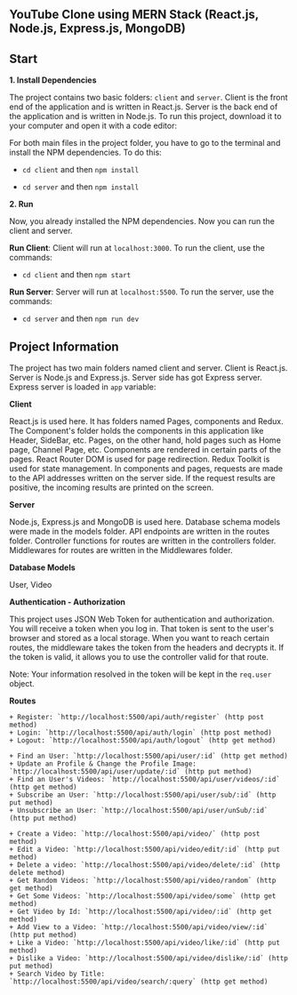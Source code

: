 ## YouTube Clone using MERN Stack (React.js, Node.js, Express.js, MongoDB)

## Start

**1. Install Dependencies**

The project contains two basic folders: `client` and `server`. Client is the front end of the application and is written in React.js. Server is the back end of the application and is written in Node.js. To run this project, download it to your computer and open it with a code editor:

For both main files in the project folder, you have to go to the terminal and install the NPM dependencies. To do this:

- `cd client` and then `npm install`

- `cd server` and then `npm install`

**2. Run**

Now, you already installed the NPM dependencies. Now you can run the client and server.

**Run Client**: Client will run at `localhost:3000`. To run the client, use the commands:

- `cd client` and then `npm start`

**Run Server**: Server will run at `localhost:5500`. To run the server, use the commands:

- `cd server` and then `npm run dev`

## Project Information

The project has two main folders named client and server. Client is React.js. Server is Node.js and Express.js. Server side has got Express server. Express server is loaded in `app` variable:

**Client**

React.js is used here. It has folders named Pages, components and Redux. The Component's folder holds the components in this application like Header, SideBar, etc. Pages, on the other hand, hold pages such as Home page, Channel Page, etc. Components are rendered in certain parts of the pages. React Router DOM is used for page redirection. Redux Toolkit is used for state management. In components and pages, requests are made to the API addresses written on the server side. If the request results are positive, the incoming results are printed on the screen.

**Server**

Node.js, Express.js and MongoDB is used here. Database schema models were made in the models folder. API endpoints are written in the routes folder. Controller functions for routes are written in the controllers folder. Middlewares for routes are written in the Middlewares folder.

**Database Models**

User, Video

**Authentication - Authorization**

This project uses JSON Web Token for authentication and authorization. You will receive a token when you log in. That token is sent to the user's browser and stored as a local storage. When you want to reach certain routes, the middleware takes the token from the headers and decrypts it. If the token is valid, it allows you to use the controller valid for that route.

Note: Your information resolved in the token will be kept in the `req.user` object.

**Routes**

    + Register: `http://localhost:5500/api/auth/register` (http post method)
    + Login: `http://localhost:5500/api/auth/login` (http post method)
    + Logout: `http://localhost:5500/api/auth/logout` (http get method)

    + Find an User: `http://localhost:5500/api/user/:id` (http get method)
    + Update an Profile & Change the Profile Image: `http://localhost:5500/api/user/update/:id` (http put method)
    + Find an User's Videos: `http://localhost:5500/api/user/videos/:id` (http get method)
    + Subscribe an User: `http://localhost:5500/api/user/sub/:id` (http put method)
    + Unsubscribe an User: `http://localhost:5500/api/user/unSub/:id` (http put method)

    + Create a Video: `http://localhost:5500/api/video/` (http post method)
    + Edit a Video: `http://localhost:5500/api/video/edit/:id` (http put method)
    + Delete a video: `http://localhost:5500/api/video/delete/:id` (http delete method)
    + Get Random Videos: `http://localhost:5500/api/video/random` (http get method)
    + Get Some Videos: `http://localhost:5500/api/video/some` (http get method)
    + Get Video by Id: `http://localhost:5500/api/video/:id` (http get method)
    + Add View to a Video: `http://localhost:5500/api/video/view/:id` (http put method)
    + Like a Video: `http://localhost:5500/api/video/like/:id` (http put method)
    + Dislike a Video: `http://localhost:5500/api/video/dislike/:id` (http put method)
    + Search Video by Title: `http://localhost:5500/api/video/search/:query` (http get method)
